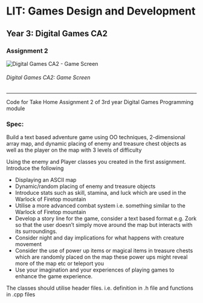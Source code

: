 # LIT: Games Design and Development
## Year 3: Digital Games CA2
### Assignment 2

![Digital Games CA2 - Game Screen](https://raw.githubusercontent.com/joeaoregan/Yr3-S6-Digital-Games-CA2/master/Screenshots/screenshot.png "1. Game Screen")
###### Digital Games CA2: Game Screen 

---


Code for Take Home Assignment 2 of 3rd year Digital Games Programming module

### Spec:

Build a text based adventure game using OO techniques, 2-dimensional array map, 
and dynamic placing of enemy and treasure chest objects as well as the player on the map with 3 levels of difficulty 

Using the enemy and Player classes you created in the first assignment. Introduce the following

* Displaying an ASCII map
* Dynamic/random placing of enemy and treasure objects
* Introduce stats such as skill, stamina, and luck which are used in the Warlock of Firetop mountain
* Utilise a more advanced combat system i.e. something similar to the Warlock of Firetop mountain
* Develop a story line for the game, consider a text based format e.g. Zork so that the user doesn’t simply move around the map but interacts with its surroundings.
* Consider night and day implications for what happens with creature movement
* Consider the use of power up items or magical items in treasure chests which are randomly placed on the map these power ups might reveal more of the map etc or teleport you 
* Use your imagination and your experiences of playing games to enhance the game experience.


The classes should utilise header files. i.e. definition in .h file and functions in .cpp files

